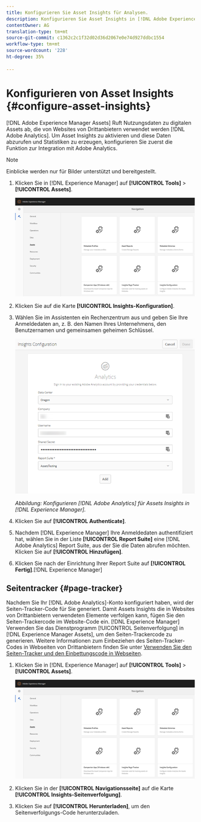 ```yaml
---
title: Konfigurieren Sie Asset Insights für Analysen.
description: Konfigurieren Sie Asset Insights in [!DNL Adobe Experience Manager Assets].
contentOwner: AG
translation-type: tm+mt
source-git-commit: c1362c2c1f32d02d36d2067e0e74d927ddbc1554
workflow-type: tm+mt
source-wordcount: '228'
ht-degree: 35%

---
```



# Konfigurieren von Asset Insights {#configure-asset-insights}

[!DNL Adobe Experience Manager Assets] Ruft Nutzungsdaten zu digitalen Assets ab, die von Websites von Drittanbietern verwendet werden  [!DNL Adobe Analytics]. Um Asset Insights zu aktivieren und diese Daten abzurufen und Statistiken zu erzeugen, konfigurieren Sie zuerst die Funktion zur Integration mit Adobe Analytics.

>[!NOTE]
>
>Einblicke werden nur für Bilder unterstützt und bereitgestellt.

1. Klicken Sie in [!DNL Experience Manager] auf **[!UICONTROL Tools]** > **[!UICONTROL Assets]**.

   ![chlimage_1-72](assets/chlimage_1-210.png)

1. Klicken Sie auf die Karte **[!UICONTROL Insights-Konfiguration]**.
1. Wählen Sie im Assistenten ein Rechenzentrum aus und geben Sie Ihre Anmeldedaten an, z. B. den Namen Ihres Unternehmens, den Benutzernamen und gemeinsamen geheimen Schlüssel.

   ![Adobe Analytics für Assets Insights in Experience Manager konfigurieren](assets/insights_config2.png)

   *Abbildung: Konfigurieren  [!DNL Adobe Analytics] für Assets Insights in  [!DNL Experience Manager].*

1. Klicken Sie auf **[!UICONTROL Authenticate]**.
1. Nachdem [!DNL Experience Manager] Ihre Anmeldedaten authentifiziert hat, wählen Sie in der Liste **[!UICONTROL Report Suite]** eine [!DNL Adobe Analytics] Report Suite, aus der Sie die Daten abrufen möchten. Klicken Sie auf **[!UICONTROL Hinzufügen]**.
1. Klicken Sie nach der Einrichtung Ihrer Report Suite auf **[!UICONTROL Fertig]**.[!DNL Experience Manager]

## Seitentracker {#page-tracker}

Nachdem Sie Ihr [!DNL Adobe Analytics]-Konto konfiguriert haben, wird der Seiten-Tracker-Code für Sie generiert. Damit Assets Insights die in Websites von Drittanbietern verwendeten Elemente verfolgen kann, fügen Sie den Seiten-Trackercode im Website-Code ein. [!DNL Experience Manager] Verwenden Sie das Dienstprogramm [!UICONTROL Seitenverfolgung] in [!DNL Experience Manager Assets], um den Seiten-Trackercode zu generieren. Weitere Informationen zum Einbeziehen des Seiten-Tracker-Codes in Webseiten von Drittanbietern finden Sie unter [Verwenden Sie den Seiten-Tracker und den Einbettungscode in Webseiten](/help/assets/use-page-tracker.md).

1. Klicken Sie in [!DNL Experience Manager] auf **[!UICONTROL Tools]** > **[!UICONTROL Assets]**.

   ![chlimage_1-73](assets/chlimage_1-214.png)

1. Klicken Sie in der **[!UICONTROL Navigationsseite]** auf die Karte **[!UICONTROL Insights-Seitenverfolgung]**.
1. Klicken Sie auf **[!UICONTROL Herunterladen]**, um den Seitenverfolgungs-Code herunterzuladen.
